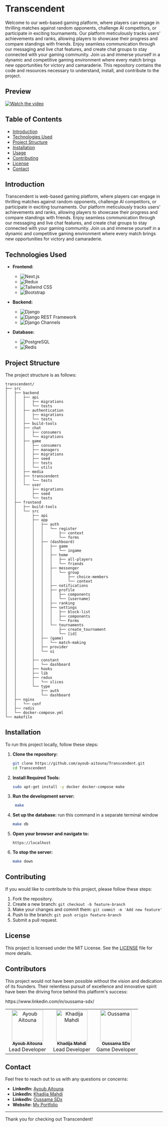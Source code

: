 # Transcendent

Welcome to our web-based gaming platform, where players can engage in thrilling matches against random opponents, challenge AI competitors, or participate in exciting tournaments. Our platform meticulously tracks users' achievements and ranks, allowing players to showcase their progress and compare standings with friends. Enjoy seamless communication through our messaging and live chat features, and create chat groups to stay connected with your gaming community. Join us and immerse yourself in a dynamic and competitive gaming environment where every match brings new opportunities for victory and camaraderie.
This repository contains the code and resources necessary to understand, install, and contribute to the project.



## Preview
[![Watch the video](https://img.youtube.com/vi/JnU37Seb8Bg/maxresdefault.jpg)](https://youtu.be/JnU37Seb8Bg)


## Table of Contents

- [Introduction](#introduction)
- [Technologies Used](#technologies-used)
- [Project Structure](#project-structure)
- [Installation](#installation)
- [Usage](#usage)
- [Contributing](#contributing)
- [License](#license)
- [Contact](#contact)

## Introduction

Transcendent is web-based gaming platform, where players can engage in thrilling matches against random opponents, challenge AI competitors, or participate in exciting tournaments. Our platform meticulously tracks users' achievements and ranks, allowing players to showcase their progress and compare standings with friends. Enjoy seamless communication through our messaging and live chat features, and create chat groups to stay connected with your gaming community. Join us and immerse yourself in a dynamic and competitive gaming environment where every match brings new opportunities for victory and camaraderie.

## Technologies Used


- **Frontend:**
  - ![Next.js](https://img.shields.io/badge/Next.js-000000?style=for-the-badge&logo=next.js&logoColor=white)
  - ![Redux](https://img.shields.io/badge/Redux-764ABC?style=for-the-badge&logo=redux&logoColor=white)
  - ![Tailwind CSS](https://img.shields.io/badge/Tailwind_CSS-38B2AC?style=for-the-badge&logo=tailwind-css&logoColor=white)
  - ![Bootstrap](https://img.shields.io/badge/Bootstrap-7952B3?style=for-the-badge&logo=bootstrap&logoColor=white)

- **Backend:**
  - ![Django](https://img.shields.io/badge/Django-092E20?style=for-the-badge&logo=django&logoColor=white)
  - ![Django REST Framework](https://img.shields.io/badge/Django_REST_Framework-092E20?style=for-the-badge&logo=django&logoColor=white)
  - ![Django Channels](https://img.shields.io/badge/Django_Channels-092E20?style=for-the-badge&logo=django&logoColor=white)

- **Database:**
  - ![PostgreSQL](https://img.shields.io/badge/PostgreSQL-336791?style=for-the-badge&logo=postgresql&logoColor=white)
  - ![Redis](https://img.shields.io/badge/Redis-DC382D?style=for-the-badge&logo=redis&logoColor=white)

## Project Structure

The project structure is as follows:

```
transcendent/
├── src
│   ├── backend
│   │   ├── api
│   │   │   ├── migrations
│   │   │   └── tests
│   │   ├── authentication
│   │   │   ├── migrations
│   │   │   └── tests
│   │   ├── build-tools
│   │   ├── chat
│   │   │   ├── consumers
│   │   │   └── migrations
│   │   ├── game
│   │   │   ├── consumers
│   │   │   ├── managers
│   │   │   ├── migrations
│   │   │   ├── seed
│   │   │   ├── tests
│   │   │   └── utils
│   │   ├── media
│   │   ├── transcendent
│   │   │   └── tests
│   │   └── user
│   │       ├── migrations
│   │       ├── seed
│   │       └── tests
│   ├── frontend
│   │   ├── build-tools
│   │   └── src
│   │       ├── api
│   │       ├── app
│   │       │   ├── auth
│   │       │   │   └── register
│   │       │   │       ├── context
│   │       │   │       └── forms
│   │       │   ├── (dashboard)
│   │       │   │   ├── game
│   │       │   │   │   └── ingame
│   │       │   │   ├── home
│   │       │   │   │   ├── all-players
│   │       │   │   │   └── friends
│   │       │   │   ├── messenger
│   │       │   │   │   └── group
│   │       │   │   │       ├── choice-members
│   │       │   │   │       └── context
│   │       │   │   ├── notifications
│   │       │   │   ├── profile
│   │       │   │   │   ├── components
│   │       │   │   │   └── [username]
│   │       │   │   ├── ranking
│   │       │   │   ├── settings
│   │       │   │   │   ├── block-list
│   │       │   │   │   ├── components
│   │       │   │   │   └── Forms
│   │       │   │   └── tournaments
│   │       │   │       ├── create_tournament
│   │       │   │       └── [id]
│   │       │   ├── (game)
│   │       │   │   └── match-making
│   │       │   ├── provider
│   │       │   └── ui
│   │       │      
│   │       ├── constant
│   │       │   └── dashboard
│   │       ├── hooks
│   │       ├── lib
│   │       ├── redux
│   │       │   └── slices
│   │       └── type
│   │           ├── auth
│   │           └── dashboard
│   ├── nginx
│   │   └── conf
│   ├── redis
│   └── docker-compose.yml
└── makefile
```

## Installation

To run this project locally, follow these steps:

1. **Clone the repository:**

   ```sh
   git clone https://github.com/ayoub-aitouna/Transcendent.git
   cd Transcendent
   ```

2. **Install Required Tools:**

   ```sh
   sudo apt-get install -y docker docker-compose make
   ```

3. **Run the development server:**

   ```sh
    make
   ```
4. **Set up the database:** run this command in a separate terminal window

   ```sh
   make db
   ```
5. **Open your browser and navigate to:**
   ```
   https://localhost
   ```
6. **To stop the server:**

   ```sh
   make down
   ```

## Contributing

If you would like to contribute to this project, please follow these steps:

1. Fork the repository.
2. Create a new branch: `git checkout -b feature-branch`
3. Make your changes and commit them: `git commit -m 'Add new feature'`
4. Push to the branch: `git push origin feature-branch`
5. Submit a pull request.

## License

This project is licensed under the MIT License. See the [LICENSE](LICENSE) file for more details.

## Contributors

This project would not have been possible without the vision and dedication of its founders. Their relentless pursuit of excellence and innovative spirit have been the driving force behind this platform's success:
<table>https://www.linkedin.com/in/oussama-sdx/
  <tbody>
    <tr>
      <td align="center" valign="top" width="33.33%">
        <a href="https://github.com/ayoub-aitouna">
          <img src="https://avatars.githubusercontent.com/u/29020220?v=4?s=100" width="100px;" alt="Ayoub Aitouna"/><br />
          <sub><b>Ayoub Aitouna</b></sub>
        </a><br />
        Lead Developer
      </td>
      <td align="center" valign="top" width="33.33%">
        <a href="https://github.com/khadija-mahdi">
          <img src="https://avatars.githubusercontent.com/u/116581015?v=4?s=100" width="100px;" alt="Khadija Mahdi"/><br />
          <sub><b>Khadija Mahdi</b></sub>
        </a><br />
        Lead Developer
      </td>
      <td align="center" valign="top" width="33.33%">
        <a href="https://github.com/OussamaDX">
          <img src="https://avatars.githubusercontent.com/u/98095867?v=4?s=100" width="100px;" alt="Oussama"/><br />
          <sub><b>Oussama SDx</b></sub>
        </a><br />
        Game Developer
      </td>
    </tr>
  </tbody>
</table>

## Contact

Feel free to reach out to us with any questions or concerns:
- **LinkedIn:** [Ayoub Aitouna](https://www.linkedin.com/in/ayoub-aitouna/)
- **LinkedIn:** [Khadija Mahdi](https://www.linkedin.com/in/khadija-mahdi/)
- **LinkedIn:** [Oussama SDx](https://www.linkedin.com/in/oussama-oussaada-031444207/)
- **Website:** [My Portfolio](https://ayoub-aitouna.github.io/AyoubAitouna/)
---

Thank you for checking out Transcendent!

